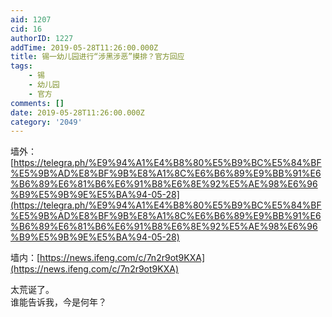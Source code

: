 ```yaml
---
aid: 1207
cid: 16
authorID: 1227
addTime: 2019-05-28T11:26:00.000Z
title: 锡一幼儿园进行“涉黑涉恶”摸排？官方回应
tags:
    - 锡
    - 幼儿园
    - 官方
comments: []
date: 2019-05-28T11:26:00.000Z
category: '2049'
---
```


墙外： [https://telegra.ph/%E9%94%A1%E4%B8%80%E5%B9%BC%E5%84%BF%E5%9B%AD%E8%BF%9B%E8%A1%8C%E6%B6%89%E9%BB%91%E6%B6%89%E6%81%B6%E6%91%B8%E6%8E%92%E5%AE%98%E6%96%B9%E5%9B%9E%E5%BA%94-05-28](https://telegra.ph/%E9%94%A1%E4%B8%80%E5%B9%BC%E5%84%BF%E5%9B%AD%E8%BF%9B%E8%A1%8C%E6%B6%89%E9%BB%91%E6%B6%89%E6%81%B6%E6%91%B8%E6%8E%92%E5%AE%98%E6%96%B9%E5%9B%9E%E5%BA%94-05-28)

墙内：[https://news.ifeng.com/c/7n2r9ot9KXA](https://news.ifeng.com/c/7n2r9ot9KXA)

太荒诞了。  
谁能告诉我，今是何年？
